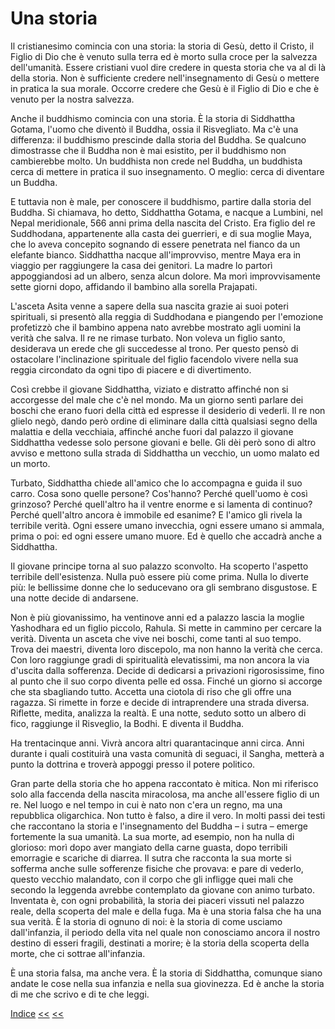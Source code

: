 # Una storia

Il cristianesimo comincia con una storia: la storia di Gesù, detto il Cristo, il Figlio di Dio che è venuto sulla terra ed è morto sulla croce per la salvezza dell'umanità. Essere cristiani vuol dire credere in questa storia che va al di là della storia. Non è sufficiente credere nell'insegnamento di Gesù o mettere in pratica la sua morale. Occorre credere che Gesù è il Figlio di Dio e che è venuto per la nostra salvezza.

Anche il buddhismo comincia con una storia. È la storia di Siddhattha Gotama, l'uomo che diventò il Buddha, ossia il Risvegliato. Ma c'è una differenza: il buddhismo prescinde dalla storia del Buddha. Se qualcuno dimostrasse che il Buddha non è mai esistito, per il buddhismo non cambierebbe molto. Un buddhista non crede nel Buddha, un buddhista cerca di mettere in pratica il suo insegnamento. O meglio: cerca di diventare un Buddha.

E tuttavia non è male, per conoscere il buddhismo, partire dalla storia del Buddha. Si chiamava, ho detto, Siddhattha Gotama, e nacque a Lumbini, nel Nepal meridionale, 566 anni prima della nascita del Cristo. Era figlio del re Suddhodana, appartenente alla casta dei guerrieri, e di sua moglie Maya, che lo aveva concepito sognando di essere penetrata nel fianco da un elefante bianco. Siddhattha nacque all'improvviso, mentre Maya era in viaggio per raggiungere la casa dei genitori. La madre lo partorì appoggiandosi ad un albero, senza alcun dolore. Ma morì improvvisamente sette giorni dopo, affidando il bambino alla sorella Prajapati.

L'asceta Asita venne a sapere della sua nascita grazie ai suoi poteri spirituali, si presentò alla reggia di Suddhodana e piangendo per l'emozione profetizzò che il bambino appena nato avrebbe mostrato agli uomini la verità che salva. Il re ne rimase turbato. Non voleva un figlio santo, desiderava un erede che gli succedesse al trono. Per questo pensò di ostacolare l'inclinazione spirituale del figlio facendolo vivere nella sua reggia circondato da ogni tipo di piacere e di divertimento.

Così crebbe il giovane Siddhattha, viziato e distratto affinché non si accorgesse del male che c'è nel mondo. Ma un giorno sentì parlare dei boschi che erano fuori della città ed espresse il desiderio di vederli. Il re non glielo negò, dando però ordine di eliminare dalla città qualsiasi segno della malattia e della vecchiaia, affinché anche fuori dal palazzo il giovane Siddhattha vedesse solo persone giovani e belle. Gli dèi però sono di altro avviso e mettono sulla strada di Siddhattha un vecchio, un uomo malato ed un morto.

Turbato, Siddhattha chiede all'amico che lo accompagna e guida il suo carro. Cosa sono quelle persone? Cos'hanno? Perché quell'uomo è così grinzoso? Perché quell'altro ha il ventre enorme e si lamenta di continuo? Perché quell'altro ancora è immobile ed esanime? E l'amico gli rivela la terribile verità. Ogni essere umano invecchia, ogni essere umano si ammala, prima o poi: ed ogni essere umano muore. Ed è quello che accadrà anche a Siddhattha.

Il giovane principe torna al suo palazzo sconvolto. Ha scoperto l'aspetto terribile dell'esistenza. Nulla può essere più come prima. Nulla lo diverte più: le bellissime donne che lo seducevano ora gli sembrano disgustose. E una notte decide di andarsene.

Non è più giovanissimo, ha ventinove anni ed a palazzo lascia la moglie Yashodhara ed un figlio piccolo, Rahula. Si mette in cammino per cercare la verità. Diventa un asceta che vive nei boschi, come tanti al suo tempo. Trova dei maestri, diventa loro discepolo, ma non hanno la verità che cerca. Con loro raggiunge gradi di spiritualità elevatissimi, ma non ancora la via d'uscita dalla sofferenza. Decide di dedicarsi a privazioni rigorosissime, fino al punto che il suo corpo diventa pelle ed ossa. Finché un giorno si accorge che sta sbagliando tutto. Accetta una ciotola di riso che gli offre una ragazza. Si rimette in forze e decide di intraprendere una strada diversa. Riflette, medita, analizza la realtà. E una notte, seduto sotto un albero di fico, raggiunge il Risveglio, la Bodhi. E diventa il Buddha.

Ha trentacinque anni. Vivrà ancora altri quarantacinque anni circa. Anni durante i quali costituirà una vasta comunità di seguaci, il Sangha, metterà a punto la dottrina e troverà appoggi presso il potere politico.

Gran parte della storia che ho appena raccontato è mitica. Non mi riferisco solo alla faccenda della nascita miracolosa, ma anche all'essere figlio di un re. Nel luogo e nel tempo in cui è nato non c'era un regno, ma una repubblica oligarchica. Non tutto è falso, a dire il vero. In molti passi dei testi che raccontano la storia e l'insegnamento del Buddha – i sutra – emerge fortemente la sua umanità. La sua morte, ad esempio, non ha nulla di glorioso: morì dopo aver mangiato della carne guasta, dopo terribili emorragie e scariche di diarrea. Il sutra che racconta la sua morte si sofferma anche sulle sofferenze fisiche che provava: e pare di vederlo, questo vecchio malandato, con il corpo che gli infligge quei mali che secondo la leggenda avrebbe contemplato da giovane con animo turbato. Inventata è, con ogni probabilità, la storia dei piaceri vissuti nel palazzo reale, della scoperta del male e della fuga. Ma è una storia falsa che ha una sua verità. È la storia di ognuno di noi: è la storia di come usciamo dall'infanzia, il periodo della vita nel quale non conosciamo ancora il nostro destino di esseri fragili, destinati a morire; è la storia della scoperta della morte, che ci sottrae all'infanzia.

È una storia falsa, ma anche vera. È la storia di Siddhattha, comunque siano andate le cose nella sua infanzia e nella sua giovinezza. Ed è anche la storia di me che scrivo e di te che leggi.

[Indice](index.md) [<<](nota.md) [<<](il-male.md)

